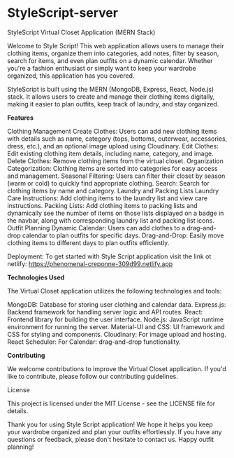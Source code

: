 # StyleScript-server
StyleScript Virtual Closet Application (MERN Stack)

Welcome to Style Script! This web application allows users to manage their clothing items, organize them into categories, add notes, filter by season, search for items, and even plan outfits on a dynamic calendar. Whether you're a fashion enthusiast or simply want to keep your wardrobe organized, this application has you covered.


StyleScript is built using the MERN (MongoDB, Express, React, Node.js) stack. It allows users to create and manage their clothing items digitally, making it easier to plan outfits, keep track of laundry, and stay organized.

**Features**

Clothing Management
Create Clothes: Users can add new clothing items with details such as name, category (tops, bottoms, outerwear, accessories, dress, etc.), and an optional image upload using Cloudinary.
Edit Clothes: Edit existing clothing item details, including name, category, and image.
Delete Clothes: Remove clothing items from the virtual closet.
Organization
Categorization: Clothing items are sorted into categories for easy access and management.
Seasonal Filtering: Users can filter their closet by season (warm or cold) to quickly find appropriate clothing.
Search: Search for clothing items by name and category.
Laundry and Packing Lists
Laundry Care Instructions: Add clothing items to the laundry list and view care instructions.
Packing Lists: Add clothing items to packing lists and dynamically see the number of items on those lists displayed on a badge in the navbar, along with corresponding laundry list and packing list icons.
Outfit Planning
Dynamic Calendar: Users can add clothes to a drag-and-drop calendar to plan outfits for specific days.
Drag-and-Drop: Easily move clothing items to different days to plan outfits efficiently.

Deployment:
To get started with Style Script application visit the link ot netlify: https://phenomenal-creponne-309d99.netlify.app

 
**Technologies Used**

The Virtual Closet application utilizes the following technologies and tools:

MongoDB: Database for storing user clothing and calendar data.
Express.js: Backend framework for handling server logic and API routes.
React: Frontend library for building the user interface.
Node.js: JavaScript runtime environment for running the server.
Material-UI and CSS: UI framework and CSS for styling and components.
Cloudinary: For image upload and hosting.
React Scheduler: For Calendar: drag-and-drop functionality.

**Contributing**

We welcome contributions to improve the Virtual Closet application. If you'd like to contribute, please follow our contributing guidelines.

License

This project is licensed under the MIT License - see the LICENSE file for details.

Thank you for using Style Script application! We hope it helps you keep your wardrobe organized and plan your outfits effortlessly. If you have any questions or feedback, please don't hesitate to contact us. Happy outfit planning!
